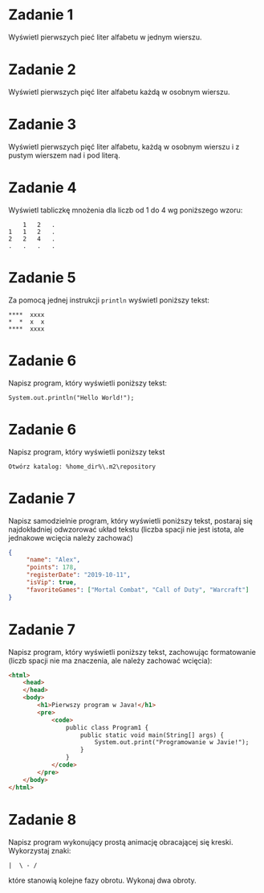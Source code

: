 # Zadanie 1
Wyświetl pierwszych pieć liter alfabetu w jednym wierszu.

# Zadanie 2   
Wyświetl pierwszych pięć liter alfabetu każdą w osobnym wierszu.

# Zadanie 3   
Wyświetl pierwszych pięć liter alfabetu, każdą w osobnym wierszu i z pustym wierszem nad i pod literą.

# Zadanie 4
Wyświetl tabliczkę mnożenia dla liczb od 1 do 4 wg poniższego wzoru:
   ```
       1   2   .
   1   1   2   .
   2   2   4   .
   .   .   .   .
   ```

# Zadanie 5
Za pomocą jednej instrukcji `println` wyświetl poniższy tekst:
```
****  xxxx
*  *  x  x
****  xxxx
```

# Zadanie 6
Napisz program, który wyświetli poniższy tekst:
```
System.out.println("Hello World!");
```

# Zadanie 6
Napisz program, który wyświetli poniższy tekst
```
Otwórz katalog: %home_dir%\.m2\repository
```

# Zadanie 7
Napisz samodzielnie program, który wyświetli poniższy tekst, postaraj się najdokładniej odwzorować układ tekstu (liczba spacji nie jest istota, ale
jednakowe wcięcia należy zachować)
```json
{
     "name": "Alex",
     "points": 178,
     "registerDate": "2019-10-11",
     "isVip": true,
     "favoriteGames": ["Mortal Combat", "Call of Duty", "Warcraft"]
}
```           

# Zadanie 7
Napisz program, który wyświetli poniższy tekst, zachowując formatowanie (liczb spacji nie ma znaczenia, ale należy zachować wcięcia):
```html
<html>
    <head>
    </head>
    <body>
        <h1>Pierwszy program w Java!</h1>
        <pre>
            <code>
                public class Program1 {
                    public static void main(String[] args) {
                        System.out.print("Programowanie w Javie!");
                    }
                }
            </code>
        </pre>
    </body>
</html>
```

# Zadanie 8
Napisz program wykonujący prostą animację obracającej się kreski. Wykorzystaj znaki: 
```
|  \ - / 
```
które stanowią kolejne fazy obrotu. Wykonaj dwa obroty.